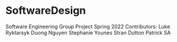 # SoftwareDesign
Software Engineering Group Project Spring 2022
Contributors:
Luke Ryktarsyk
Duong Nguyen
Stephanie Younes
Stran Dutton
Patrick SA